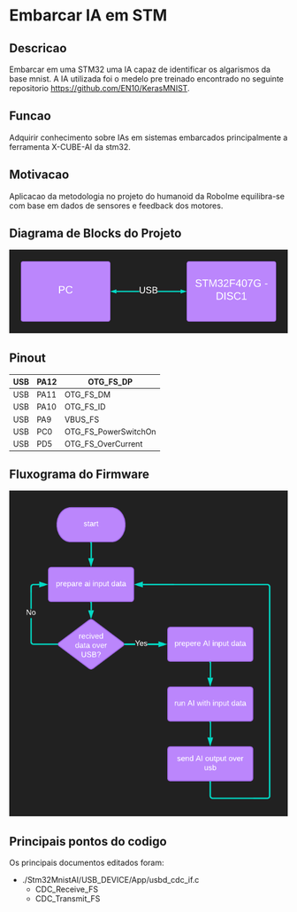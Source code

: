 # Embarcar IA em STM
## Descricao
Embarcar em uma STM32 uma IA capaz de identificar os algarismos da base mnist. A IA utilizada foi o 
medelo pre treinado encontrado no seguinte repositorio https://github.com/EN10/KerasMNIST.

## Funcao
Adquirir conhecimento sobre IAs em sistemas embarcados principalmente a ferramenta X-CUBE-AI da stm32.

## Motivacao
Aplicacao da metodologia no projeto do humanoid da RoboIme equilibra-se com base em dados de sensores e
feedback dos motores.


## Diagrama de Blocks do Projeto
![alt text](https://raw.githubusercontent.com/YuriWit/microcon/main/images/DiagramaDeBlocosDoHardwere.png)

##  Pinout

| USB | PA12 | OTG_FS_DP            |
|-----|------|----------------------|
| USB | PA11 | OTG_FS_DM            |
| USB | PA10 | OTG_FS_ID            |
| USB | PA9  | VBUS_FS              |
| USB | PC0  | OTG_FS_PowerSwitchOn |
| USB | PD5  | OTG_FS_OverCurrent   |

## Fluxograma do Firmware
![alt text](https://raw.githubusercontent.com/YuriWit/microcon/main/images/FirmwareFluxogram.png)

## Principais pontos do codigo
Os principais documentos editados foram:
- ./Stm32MnistAI/USB_DEVICE/App/usbd_cdc_if.c
    - CDC_Receive_FS
    - CDC_Transmit_FS
